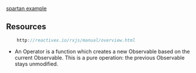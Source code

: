 [spartan example](./spartan.js)

## Resources
```js
    http://reactivex.io/rxjs/manual/overview.html
```

* An Operator is a function which creates a new Observable based on the current
  Observable. This is a pure operation: the previous Observable stays
  unmodified.
